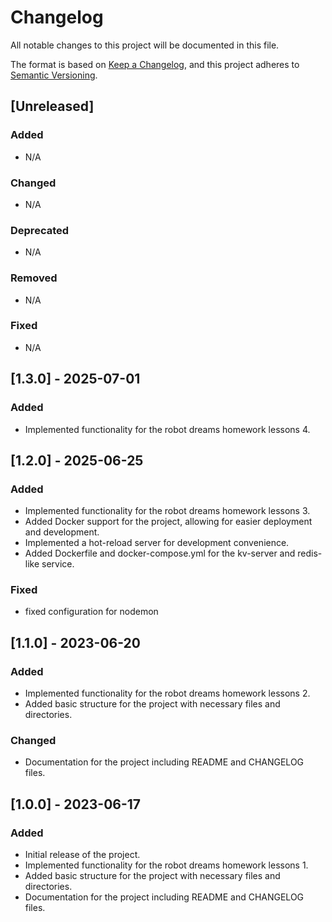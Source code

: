# Changelog

All notable changes to this project will be documented in this file.

The format is based on [Keep a Changelog](https://keepachangelog.com/en/1.1.0/),
and this project adheres to [Semantic Versioning](https://semver.org/spec/v2.0.0.html).

## [Unreleased]
### Added
- N/A

### Changed
- N/A

### Deprecated
- N/A

### Removed
- N/A

### Fixed
- N/A

## [1.3.0] - 2025-07-01
### Added
- Implemented functionality for the robot dreams homework lessons 4.


## [1.2.0] - 2025-06-25
### Added
- Implemented functionality for the robot dreams homework lessons 3.
- Added Docker support for the project, allowing for easier deployment and development.
- Implemented a hot-reload server for development convenience.
- Added Dockerfile and docker-compose.yml for the kv-server and redis-like service.

### Fixed
- fixed configuration for nodemon

## [1.1.0] - 2023-06-20
### Added
- Implemented functionality for the robot dreams homework lessons 2.
- Added basic structure for the project with necessary files and directories.

### Changed
- Documentation for the project including README and CHANGELOG files.



## [1.0.0] - 2023-06-17
### Added
- Initial release of the project.
- Implemented functionality for the robot dreams homework lessons 1.
- Added basic structure for the project with necessary files and directories.
- Documentation for the project including README and CHANGELOG files.



